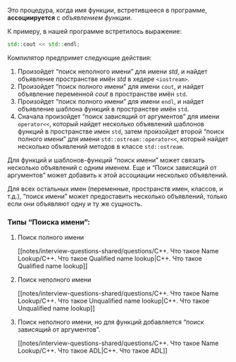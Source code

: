 Это процедура, когда имя функции, встретившееся в программе, **ассоциируется** с _объявлением функции_.

К примеру, в нашей программе встретилось выражение:

```C++
std::cout << std::endl;
```

Компилятор предпримет следующие действия:

1. Произойдет “поиск неполного имени” для имени _std_, и найдет объявление пространстве имён _std_ в хедере `<iostream>`.
2. Произойдет “поиск полного имени” для имени `cout`, и найдет объявление переменной _cout_ в пространстве имён `std`.
3. Произойдет “поиск полного имени” для имени `endl`, и найдет объявление шаблона функций в пространстве имён `std`.
4. Сначала произойдет “поиск зависящий от аргументов” для имени `operator<<`, который найдет несколько объявлений шаблонов функций в пространстве имен `std`, затем произойдет второй “поиск полного имени” для имени `std::ostream::operator<<`, который найдет несколько объявлений методов в классе `std::ostream`.

Для функций и шаблонов-функций “поиск имени” может связать несколько объявлений с одним именем. Еще и “Поиск зависящий от аргументов” может добавить к этой ассоциации несколько объявлений.

Для всех остальных имен (переменные, пространств имен, классов, и т.д.), “поиск имени” может предоставить несколько объявлений, только если они объявляют одну и ту же сущность.

### Типы “Поиска имени”:

1. Поиск полного имени
    
    [[notes/interview-questions-shared/questions/C++. Что такое Name Lookup/C++. Что такое Qualified name lookup|C++. Что такое Qualified name lookup]]
    
2. Поиск неполного имени
    
    [[notes/interview-questions-shared/questions/C++. Что такое Name Lookup/С++. Что такое Unqualified name lookup|С++. Что такое Unqualified name lookup]]
    
3. Поиск неполного имени, но для функций добавляется “поиск зависящий от аргументов”.
    
    [[notes/interview-questions-shared/questions/C++. Что такое Name Lookup/C++. Что такое ADL|C++. Что такое ADL]]